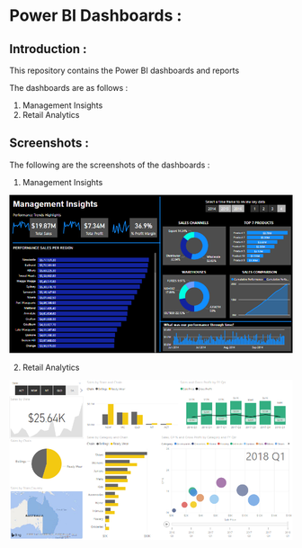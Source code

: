 # Power BI Dashboards :

## Introduction : 
This repository contains the Power BI dashboards and reports 

The dashboards are as follows : 
    
1. Management Insights 
2. Retail Analytics 

## Screenshots : 
The following are the screenshots of the dashboards : 
    
1. Management Insights 

![](https://github.com/bhavak-khattar/Power-BI/blob/master/Management%20Insights/Screenshot.PNG)

2. Retail Analytics 

![](https://github.com/bhavak-khattar/Power-BI/blob/master/Retail%20Analytics/Screenshot.PNG)

